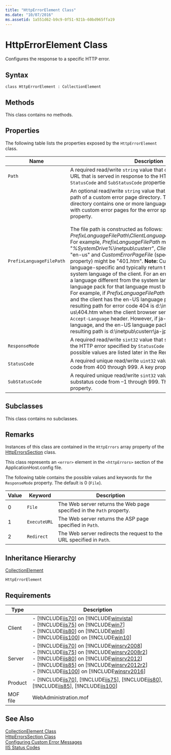 ```yaml
---
title: "HttpErrorElement Class"
ms.date: "10/07/2016"
ms.assetid: 1a551d62-b9c9-0f51-921b-60bd965ffa19
---
```

# HttpErrorElement Class
Configures the response to a specific HTTP error.  
  
## Syntax  
  
```vbs  
class HttpErrorElement : CollectionElement  
```  
  
## Methods  
 This class contains no methods.  
  
## Properties  
 The following table lists the properties exposed by the `HttpErrorElement` class.  
  
|Name|Description|  
|----------|-----------------|  
|`Path`|A required read/write `string` value that contains the file name or URL that is served in response to the HTTP error specified by the `StatusCode` and `SubStatusCode` properties.|  
|`PrefixLanguageFilePath`|An optional read/write `string` value that specifies the physical path of a custom error page directory. The custom error page directory contains one or more language-specific subdirectories with custom error pages for the error specified in the `StatusCode` property.<br /><br /> The file path is constructed as follows: *PrefixLanguageFilePath*\\*ClientLanguageID*\\*CustomErrorPageFile*. For example, *PrefixLanguageFilePath* might be "*%SystemDrive%*\inetpub\custerr", *ClientLanguageID* might be "en-us" and *CustomErrorPageFile* (specified by the `Path` property) might be "401.htm". **Note:**  Custom errors are language-specific and typically return the custom error in the system language of the client. For an error page to be returned in a language different from the system language of the client, the language pack for that language must be installed on the client. For example, if *PrefixLanguageFilePath* is "d:\inetpub\custerr" and the client has the en-US language pack installed, the resulting path for error code 404 is d:\inetpub\custerr\en-us\404.htm when the client browser sends "en-us" in the `Accept-Language` header. However, if ja-JP is the system language, and the en-US language pack is not installed, the resulting path is d:\inetpub\custerr\ja-jp\404.htm.|  
|`ResponseMode`|A required read/write `sint32` value that specifies the response to the HTTP error specified by `StatusCode` and `SubStatusCode`. The possible values are listed later in the Remarks section.|  
|`StatusCode`|A required unique read/write `uint32` value that contains a status code from 400 through 999. A key property.|  
|`SubStatusCode`|A required unique read/write `sint32` value that contains a substatus code from –1 through 999. The default is –1. A key property.|  
  
## Subclasses  
 This class contains no subclasses.  
  
## Remarks  
 Instances of this class are contained in the `HttpErrors` array property of the [HttpErrorsSection](../wmi-provider/httperrorssection-class.md) class.  
  
 This class represents an `<error>` element in the `<httpErrors>` section of the ApplicationHost.config file.  
  
 The following table contains the possible values and keywords for the `ResponseMode` property. The default is 0 (`File`).  
  
|Value|Keyword|Description|  
|-----------|-------------|-----------------|  
|0|`File`|The Web server returns the Web page specified in the `Path` property.|  
|1|`ExecuteURL`|The Web server returns the ASP page specified in `Path`.|  
|2|`Redirect`|The Web server redirects the request to the URL specified in `Path`.|  
  
## Inheritance Hierarchy  
 [CollectionElement](../wmi-provider/collectionelement-class.md)  
  
 `HttpErrorElement`  
  
## Requirements  
  
|Type|Description|  
|----------|-----------------|  
|Client|-   [!INCLUDE[iis70](../wmi-provider/includes/iis70-md.md)] on [!INCLUDE[winvista](../wmi-provider/includes/winvista-md.md)]<br />-   [!INCLUDE[iis75](../wmi-provider/includes/iis75-md.md)] on [!INCLUDE[win7](../wmi-provider/includes/win7-md.md)]<br />-   [!INCLUDE[iis80](../wmi-provider/includes/iis80-md.md)] on [!INCLUDE[win8](../wmi-provider/includes/win8-md.md)]<br />-   [!INCLUDE[iis100](../wmi-provider/includes/iis100-md.md)] on [!INCLUDE[win10](../wmi-provider/includes/win10-md.md)]|  
|Server|-   [!INCLUDE[iis70](../wmi-provider/includes/iis70-md.md)] on [!INCLUDE[winsrv2008](../wmi-provider/includes/winsrv2008-md.md)]<br />-   [!INCLUDE[iis75](../wmi-provider/includes/iis75-md.md)] on [!INCLUDE[winsrv2008r2](../wmi-provider/includes/winsrv2008r2-md.md)]<br />-   [!INCLUDE[iis80](../wmi-provider/includes/iis80-md.md)] on [!INCLUDE[winsrv2012](../wmi-provider/includes/winsrv2012-md.md)]<br />-   [!INCLUDE[iis85](../wmi-provider/includes/iis85-md.md)] on [!INCLUDE[winsrv2012r2](../wmi-provider/includes/winsrv2012r2-md.md)]<br />-   [!INCLUDE[iis100](../wmi-provider/includes/iis100-md.md)] on [!INCLUDE[winsrv2016](../wmi-provider/includes/winsrv2016-md.md)]|  
|Product|-   [!INCLUDE[iis70](../wmi-provider/includes/iis70-md.md)], [!INCLUDE[iis75](../wmi-provider/includes/iis75-md.md)], [!INCLUDE[iis80](../wmi-provider/includes/iis80-md.md)], [!INCLUDE[iis85](../wmi-provider/includes/iis85-md.md)], [!INCLUDE[iis100](../wmi-provider/includes/iis100-md.md)]|  
|MOF file|WebAdministration.mof|  
  
## See Also  
 [CollectionElement Class](../wmi-provider/collectionelement-class.md)   
 [HttpErrorsSection Class](../wmi-provider/httperrorssection-class.md)   
 [Configuring Custom Error Messages](https://go.microsoft.com/fwlink/?LinkId=61892)   
 [IIS Status Codes](https://go.microsoft.com/fwlink/?LinkId=61888)